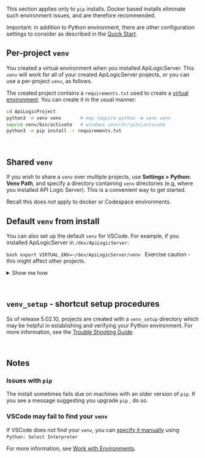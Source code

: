 This section applies only to `pip` installs.  Docker based installs eliminate such environment issues, and are therefore recommended.

Important: in addition to Python environment, there are other configuration settings to consider as described in the [Quick Start](../IDE-Execute).

## Per-project `venv`

You created a virtual environment when you installed ApiLogicServer.  This ```venv``` will work for all of your created ApiLogicServer projects, or you can use a per-project ```venv```, as follows.

The created project contains a ```requirements.txt``` used to create a [virtual environment](https://docs.python.org/3/library/venv.html).
You can create it in the usual manner:

```sh
cd ApiLogicProject
python3 -m venv venv       # may require python -m venv venv
source venv/bin/activate   # windows venv\Scripts\activate
python3 -m pip install -r requirements.txt
```
&nbsp;

## Shared `venv`

If you wish to share a `venv` over multiple projects, use __Settings > Python: Venv Path__, and specify a directory containing `venv` directories (e.g, where you installed API Logic Server).  This is a convenient way to get started.

Recall this does _not_ apply to docker or Codespace environments.  

## Default `venv` from install

You can also set up the default `venv` for VSCode.  For example, if you installed ApiLogicServer in `/dev/ApiLogicServer`:

`bash
export VIRTUAL_ENV=~/dev/ApiLogicServer/venv
`
Exercise caution - this might affect other projects.

<details markdown>

<summary> Show me how </summary>

&nbsp;

A typical way to install API Logic Server is to create a directory called `ApiLogicServer`, and create a `venv` inside it, like this:

```bash title="Install API Logic Server in a Virtual Environment"
python -m venv venv                  # may require python3 -m venv venv
venv\Scripts\activate                # mac/linux: source venv/bin/activate
python -m pip install ApiLogicServer
```

&nbsp;

The resultant directory structure:

![Installed venv](images/tutorial/setup/install-dirs.png)

This `venv` can be re-used by defining a global path in your `Python: venv` setting:

![Settings to define global venv](images/tutorial/setup/settings-python-venv.png)

Then, choose this `venv` with `select interpreter` (you sometimes have to open a Python file):

![Select global venv](images/tutorial/setup/select-interpreter.png)

</details>

&nbsp;

## `venv_setup` - shortcut setup procedures

Ss of release 5.02.10, projects are created with a `venv_setup` directory which may be helpful in establishing and verifying your Python environment.  For more information, see the [Trouble Shooting Guide](../Troubleshooting#ide-issues).

&nbsp;

## Notes

### Issues with `pip`

The install sometimes fails due on machines with an older version of `pip`.  If you see a message suggesting you upgrade  `pip` , do so.

### VSCode may fail to find your `venv`

If VSCode does not find your `venv`, you can [specify it manually](https://code.visualstudio.com/docs/python/environments#_manually-specify-an-interpreter) using `Python: Select Interpreter`

For more information, see [Work with Environments](https://code.visualstudio.com/docs/python/environments#_work-with-environments).